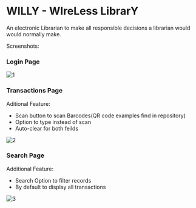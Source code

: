 # WILLY - WIreLess LibrarY

An electronic Librarian to make all responsible decisions a librarian would would normally make. 

Screenshots:

### Login Page
![1](https://user-images.githubusercontent.com/17800800/155835245-525f187c-7f2d-4304-9033-5022821ff854.png)

### Transactions Page
Aditional Feature:
  - Scan button to scan Barcodes(QR code examples find in repository)
  - Option to type instead of scan
  - Auto-clear for both feilds
  

![2](https://user-images.githubusercontent.com/17800800/155835249-a0a8aebd-a7d1-4853-8b4c-deb63c7933ed.png)

### Search Page
Additional Feature:
  - Search Option to filter records
  - By default to display all transactions
  
![3](https://user-images.githubusercontent.com/17800800/155835251-50f5dae2-2209-4f43-9032-05b98c952c38.png)
